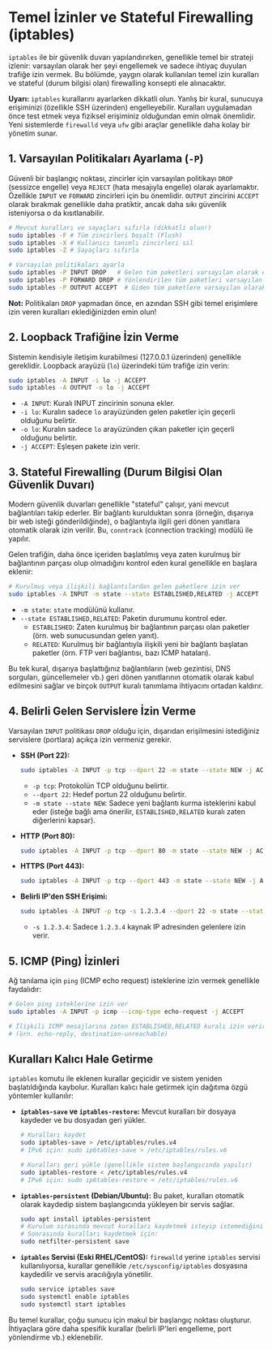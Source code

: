 # Temel İzinler ve Stateful Firewalling (iptables)

`iptables` ile bir güvenlik duvarı yapılandırırken, genellikle temel bir strateji izlenir: varsayılan olarak her şeyi engellemek ve sadece ihtiyaç duyulan trafiğe izin vermek. Bu bölümde, yaygın olarak kullanılan temel izin kuralları ve stateful (durum bilgisi olan) firewalling konsepti ele alınacaktır.

**Uyarı:** `iptables` kurallarını ayarlarken dikkatli olun. Yanlış bir kural, sunucuya erişiminizi (özellikle SSH üzerinden) engelleyebilir. Kuralları uygulamadan önce test etmek veya fiziksel erişiminiz olduğundan emin olmak önemlidir. Yeni sistemlerde `firewalld` veya `ufw` gibi araçlar genellikle daha kolay bir yönetim sunar.

## 1. Varsayılan Politikaları Ayarlama (`-P`)

Güvenli bir başlangıç noktası, zincirler için varsayılan politikayı `DROP` (sessizce engelle) veya `REJECT` (hata mesajıyla engelle) olarak ayarlamaktır. Özellikle `INPUT` ve `FORWARD` zincirleri için bu önemlidir. `OUTPUT` zincirini `ACCEPT` olarak bırakmak genellikle daha pratiktir, ancak daha sıkı güvenlik isteniyorsa o da kısıtlanabilir.

```bash
# Mevcut kuralları ve sayaçları sıfırla (dikkatli olun!)
sudo iptables -F # Tüm zincirleri boşalt (Flush)
sudo iptables -X # Kullanıcı tanımlı zincirleri sil
sudo iptables -Z # Sayaçları sıfırla

# Varsayılan politikaları ayarla
sudo iptables -P INPUT DROP   # Gelen tüm paketleri varsayılan olarak engelle
sudo iptables -P FORWARD DROP # Yönlendirilen tüm paketleri varsayılan olarak engelle
sudo iptables -P OUTPUT ACCEPT  # Giden tüm paketlere varsayılan olarak izin ver
```
**Not:** Politikaları `DROP` yapmadan önce, en azından SSH gibi temel erişimlere izin veren kuralları eklediğinizden emin olun!

## 2. Loopback Trafiğine İzin Verme

Sistemin kendisiyle iletişim kurabilmesi (127.0.0.1 üzerinden) genellikle gereklidir. Loopback arayüzü (`lo`) üzerindeki tüm trafiğe izin verin:
```bash
sudo iptables -A INPUT -i lo -j ACCEPT
sudo iptables -A OUTPUT -o lo -j ACCEPT 
```
*   `-A INPUT`: Kuralı INPUT zincirinin sonuna ekler.
*   `-i lo`: Kuralın sadece `lo` arayüzünden gelen paketler için geçerli olduğunu belirtir.
*   `-o lo`: Kuralın sadece `lo` arayüzünden çıkan paketler için geçerli olduğunu belirtir.
*   `-j ACCEPT`: Eşleşen pakete izin verir.

## 3. Stateful Firewalling (Durum Bilgisi Olan Güvenlik Duvarı)

Modern güvenlik duvarları genellikle "stateful" çalışır, yani mevcut bağlantıları takip ederler. Bir bağlantı kurulduktan sonra (örneğin, dışarıya bir web isteği gönderildiğinde), o bağlantıyla ilgili geri dönen yanıtlara otomatik olarak izin verilir. Bu, `conntrack` (connection tracking) modülü ile yapılır.

Gelen trafiğin, daha önce içeriden başlatılmış veya zaten kurulmuş bir bağlantının parçası olup olmadığını kontrol eden kural genellikle en başlara eklenir:
```bash
# Kurulmuş veya ilişkili bağlantılardan gelen paketlere izin ver
sudo iptables -A INPUT -m state --state ESTABLISHED,RELATED -j ACCEPT 
```
*   `-m state`: `state` modülünü kullanır.
*   `--state ESTABLISHED,RELATED`: Paketin durumunu kontrol eder.
    *   `ESTABLISHED`: Zaten kurulmuş bir bağlantının parçası olan paketler (örn. web sunucusundan gelen yanıt).
    *   `RELATED`: Kurulmuş bir bağlantıyla ilişkili yeni bir bağlantı başlatan paketler (örn. FTP veri bağlantısı, bazı ICMP hataları).

Bu tek kural, dışarıya başlattığınız bağlantıların (web gezintisi, DNS sorguları, güncellemeler vb.) geri dönen yanıtlarının otomatik olarak kabul edilmesini sağlar ve birçok `OUTPUT` kuralı tanımlama ihtiyacını ortadan kaldırır.

## 4. Belirli Gelen Servislere İzin Verme

Varsayılan `INPUT` politikası `DROP` olduğu için, dışarıdan erişilmesini istediğiniz servislere (portlara) açıkça izin vermeniz gerekir.

*   **SSH (Port 22):**
    ```bash
    sudo iptables -A INPUT -p tcp --dport 22 -m state --state NEW -j ACCEPT 
    ```
    *   `-p tcp`: Protokolün TCP olduğunu belirtir.
    *   `--dport 22`: Hedef portun 22 olduğunu belirtir.
    *   `-m state --state NEW`: Sadece yeni bağlantı kurma isteklerini kabul eder (isteğe bağlı ama önerilir, `ESTABLISHED,RELATED` kuralı zaten diğerlerini kapsar).

*   **HTTP (Port 80):**
    ```bash
    sudo iptables -A INPUT -p tcp --dport 80 -m state --state NEW -j ACCEPT
    ```

*   **HTTPS (Port 443):**
    ```bash
    sudo iptables -A INPUT -p tcp --dport 443 -m state --state NEW -j ACCEPT
    ```

*   **Belirli IP'den SSH Erişimi:**
    ```bash
    sudo iptables -A INPUT -p tcp -s 1.2.3.4 --dport 22 -m state --state NEW -j ACCEPT 
    ```
    *   `-s 1.2.3.4`: Sadece `1.2.3.4` kaynak IP adresinden gelenlere izin verir.

## 5. ICMP (Ping) İzinleri

Ağ tanılama için `ping` (ICMP echo request) isteklerine izin vermek genellikle faydalıdır:
```bash
# Gelen ping isteklerine izin ver
sudo iptables -A INPUT -p icmp --icmp-type echo-request -j ACCEPT 

# İlişkili ICMP mesajlarına zaten ESTABLISHED,RELATED kuralı izin verir
# (örn. echo-reply, destination-unreachable)
```

## Kuralları Kalıcı Hale Getirme

`iptables` komutu ile eklenen kurallar geçicidir ve sistem yeniden başlatıldığında kaybolur. Kuralları kalıcı hale getirmek için dağıtıma özgü yöntemler kullanılır:

*   **`iptables-save` ve `iptables-restore`:**
    Mevcut kuralları bir dosyaya kaydeder ve bu dosyadan geri yükler.
    ```bash
    # Kuralları kaydet
    sudo iptables-save > /etc/iptables/rules.v4 
    # IPv6 için: sudo ip6tables-save > /etc/iptables/rules.v6

    # Kuralları geri yükle (genellikle sistem başlangıcında yapılır)
    sudo iptables-restore < /etc/iptables/rules.v4
    # IPv6 için: sudo ip6tables-restore < /etc/iptables/rules.v6
    ```
*   **`iptables-persistent` (Debian/Ubuntu):**
    Bu paket, kuralları otomatik olarak kaydedip sistem başlangıcında yükleyen bir servis sağlar.
    ```bash
    sudo apt install iptables-persistent
    # Kurulum sırasında mevcut kuralları kaydetmek isteyip istemediğinizi sorar.
    # Sonrasında kuralları kaydetmek için:
    sudo netfilter-persistent save 
    ```
*   **`iptables` Servisi (Eski RHEL/CentOS):**
    `firewalld` yerine `iptables` servisi kullanılıyorsa, kurallar genellikle `/etc/sysconfig/iptables` dosyasına kaydedilir ve servis aracılığıyla yönetilir.
    ```bash
    sudo service iptables save 
    sudo systemctl enable iptables
    sudo systemctl start iptables
    ```

Bu temel kurallar, çoğu sunucu için makul bir başlangıç noktası oluşturur. İhtiyaçlara göre daha spesifik kurallar (belirli IP'leri engelleme, port yönlendirme vb.) eklenebilir.
